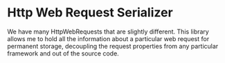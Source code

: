 # Http Web Request Serializer

We have many HttpWebRequests that are slightly different. This library allows me to hold all the information about a particular web request for permanent storage, decoupling the request properties from any particular framework and out of the source code.

